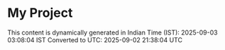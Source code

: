 # My Project

This content is dynamically generated in Indian Time (IST): 2025-09-03 03:08:04 IST
Converted to UTC: 2025-09-02 21:38:04 UTC
